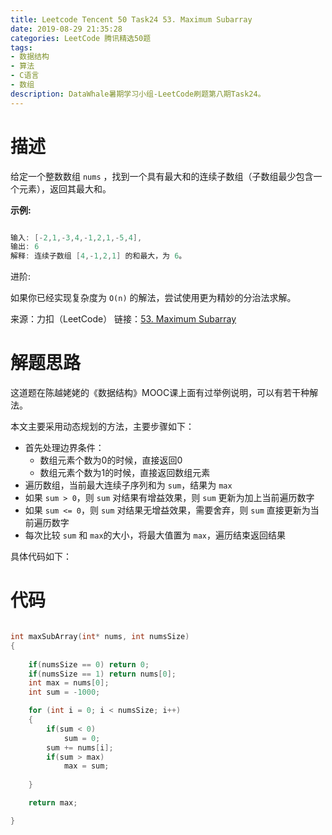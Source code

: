 ```yaml
---
title: Leetcode Tencent 50 Task24 53. Maximum Subarray
date: 2019-08-29 21:35:28
categories: LeetCode 腾讯精选50题
tags:
- 数据结构
- 算法
- C语言
- 数组
description: DataWhale暑期学习小组-LeetCode刷题第八期Task24。
---
```


# 描述

给定一个整数数组 `nums` ，找到一个具有最大和的连续子数组（子数组最少包含一个元素），返回其最大和。

**示例:**

```c

输入: [-2,1,-3,4,-1,2,1,-5,4],
输出: 6
解释: 连续子数组 [4,-1,2,1] 的和最大，为 6。

```

进阶:

如果你已经实现复杂度为 `O(n)` 的解法，尝试使用更为精妙的分治法求解。

来源：力扣（LeetCode）
链接：[53. Maximum Subarray](https://leetcode-cn.com/problems/maximum-subarray)




# 解题思路

这道题在陈越姥姥的《数据结构》MOOC课上面有过举例说明，可以有若干种解法。

本文主要采用动态规划的方法，主要步骤如下：

- 首先处理边界条件：
    - 数组元素个数为0的时候，直接返回0
    - 数组元素个数为1的时候，直接返回数组元素
- 遍历数组，当前最大连续子序列和为 `sum`，结果为 `max`
- 如果 `sum > 0`，则 `sum` 对结果有增益效果，则 `sum` 更新为加上当前遍历数字
- 如果 `sum <= 0`，则 `sum` 对结果无增益效果，需要舍弃，则 `sum` 直接更新为当前遍历数字
- 每次比较 `sum` 和 `max`的大小，将最大值置为 `max`，遍历结束返回结果



具体代码如下：


# 代码


```c

int maxSubArray(int* nums, int numsSize)
{
      
    if(numsSize == 0) return 0;
    if(numsSize == 1) return nums[0];
    int max = nums[0];
    int sum = -1000;

    for (int i = 0; i < numsSize; i++)
    {
        if(sum < 0) 
            sum = 0;
        sum += nums[i];
        if(sum > max) 
            max = sum;
           
    }

    return max;

}

``` 

